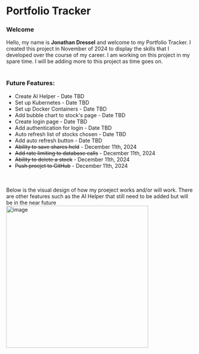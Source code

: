 <h1>Portfolio Tracker</h1>

<h3>Welcome</h3>
<span>Hello, my name is <b>Jonathan Dressel</b> and welcome to my Portfolio Tracker. I created this project in November 
  of 2024 to display the skills that I developed over the course of my career. I am working on this project in
  my spare time. I will be adding more to this project as time goes on.</span>
<br><br>
<h3>Future Features:</h3>
<ul>
  <li>Create AI Helper - Date TBD</li>
  <li>Set up Kubernetes - Date TBD</li>
  <li>Set up Docker Containers - Date TBD</li>
  <li>Add bubble chart to stock's page - Date TBD</li>
  <li>Create login page - Date TBD</li>
  <li>Add authentication for login - Date TBD</li>
  <li>Auto refresh list of stocks chosen - Date TBD</li>
  <li>Add auto refresh button - Date TBD</li>
  <li><s>Ability to save shares held</s> - December 11th, 2024</li>
  <li><s>Add rate limiting to database calls</s> - December 11th, 2024</li>
  <li><s>Ability to delete a stock</s> - December 11th, 2024</li>
  <li><s>Push proejct to GitHub</s> - December 11th, 2024</li>
</ul>

<br><br>
<span>Below is the visual design of how my proeject works and/or will work. There are other features 
such as the AI Helper that still need to be added but will be in the near future</span>
<br>
<img width="382" alt="image" src="https://github.com/user-attachments/assets/d17365b2-dc2d-43e1-bb5b-ddcae5f3d975" />

